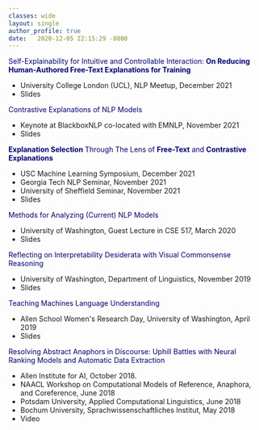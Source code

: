```yaml
---
classes: wide
layout: single
author_profile: true
date:   2020-12-05 22:15:29 -0800
---
```


<span style="color:navy">Self-Explainability for Intuitive and Controllable Interaction: <b>On Reducing Human-Authored Free-Text Explanations for Training</b></span>
* University College London (UCL), NLP Meetup, December 2021                
* <a href="/slides/invited_talk_few_shot.pdf" style="text-decoration: none;">Slides</a> 

<span style="color:navy">Contrastive Explanations of NLP Models</span>
* Keynote at BlackboxNLP co-located with EMNLP, November 2021                
* <a href="/slides/invited_talk_contrastive.pdf" style="text-decoration: none;">Slides</a> 

<span style="color:navy"><b>Explanation Selection</b> Through The Lens of <b>Free-Text</b> and <b>Contrastive Explanations</b></span>
* USC Machine Learning Symposium, December 2021        
* Georgia Tech NLP Seminar, November 2021                   
* University of Sheffield Seminar, November 2021            
* <a href="/slides/invited_talk_explanation_selection.pdf" style="text-decoration: none;">Slides</a> 


<span style="color:navy">Methods for Analyzing (Current) NLP Models</span>
* University of Washington, Guest Lecture in CSE 517, March 2020  
* <a href="/slides/guest_lecture_uw_cse517_march_2020.pdf" style="text-decoration: none;">Slides</a> 


<span style="color:navy">Reflecting on Interpretability Desiderata with Visual Commonsense Reasoning</span>
* University of Washington, Department of Linguistics, November 2019 
* <a href="/slides/invited_talk_uw_compling_vcr_desiderata.pdf" style="text-decoration: none;">Slides</a> 


<span style="color:navy">Teaching Machines Language Understanding</span>
* Allen School Women's Research Day, University of Washington, April 2019   
* <a href="/slides/ana_marasovic_woman_research_day.pdf" style="text-decoration: none;">Slides</a> 

<span style="color:navy">Resolving Abstract Anaphors in Discourse: Uphill Battles with Neural Ranking Models and Automatic Data Extraction</span>
* Allen Institute for AI, October 2018. 
* NAACL Workshop on Computational Models of Reference, Anaphora, and Coreference, June 2018
* Potsdam University, Applied Computational Linguistics, June 2018
* Bochum University, Sprachwissenschaftliches Institut, May 2018
* <a href="https://youtu.be/K9v-3UJ_syg" style="text-decoration: none;">Video</a> 



